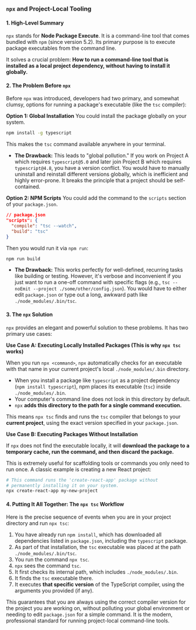 ### **`npx` and Project-Local Tooling**

#### **1. High-Level Summary**

`npx` stands for **Node Package Execute**. It is a command-line tool that comes bundled with `npm` (since version 5.2). Its primary purpose is to execute package executables from the command line.

It solves a crucial problem: **How to run a command-line tool that is installed as a local project dependency, without having to install it globally.**

#### **2. The Problem Before `npx`**

Before `npx` was introduced, developers had two primary, and somewhat clumsy, options for running a package's executable (like the `tsc` compiler):

**Option 1: Global Installation**
You could install the package globally on your system.

```bash
npm install -g typescript
```

This makes the `tsc` command available anywhere in your terminal.

*   **The Drawback:** This leads to "global pollution." If you work on Project A which requires `typescript@5.0` and later join Project B which requires `typescript@4.8`, you have a version conflict. You would have to manually uninstall and reinstall different versions globally, which is inefficient and highly error-prone. It breaks the principle that a project should be self-contained.

**Option 2: NPM Scripts**
You could add the command to the `scripts` section of your `package.json`.

```json
// package.json
"scripts": {
  "compile": "tsc --watch",
  "build": "tsc"
}
```

Then you would run it via `npm run`:

```bash
npm run build
```

*   **The Drawback:** This works perfectly for well-defined, recurring tasks like building or testing. However, it's verbose and inconvenient if you just want to run a one-off command with specific flags (e.g., `tsc --noEmit --project ./some/other/config.json`). You would have to either edit `package.json` or type out a long, awkward path like `./node_modules/.bin/tsc`.

#### **3. The `npx` Solution**

`npx` provides an elegant and powerful solution to these problems. It has two primary use cases:

**Use Case A: Executing Locally Installed Packages (This is why `npx tsc` works)**

When you run `npx <command>`, `npx` automatically checks for an executable with that name in your current project's local `./node_modules/.bin` directory.

*   When you install a package like `typescript` as a project dependency (`npm install typescript`), npm places its executable (`tsc`) inside `./node_modules/.bin`.
*   Your computer's command line does not look in this directory by default.
*   `npx` **adds this directory to the path for a single command execution.**

This means `npx tsc` finds and runs the `tsc` compiler that belongs to your **current project**, using the exact version specified in your `package.json`.

**Use Case B: Executing Packages Without Installation**

If `npx` does not find the executable locally, it will **download the package to a temporary cache, run the command, and then discard the package.**

This is extremely useful for scaffolding tools or commands you only need to run once. A classic example is creating a new React project:

```bash
# This command runs the 'create-react-app' package without
# permanently installing it on your system.
npx create-react-app my-new-project
```

#### **4. Putting It All Together: The `npx tsc` Workflow**

Here is the precise sequence of events when you are in your project directory and run `npx tsc`:

1.  You have already run `npm install`, which has downloaded all dependencies listed in `package.json`, including the `typescript` package.
2.  As part of that installation, the `tsc` executable was placed at the path `./node_modules/.bin/tsc`.
3.  You run the command `npx tsc`.
4.  `npx` sees the command `tsc`.
5.  It first checks its internal path, which includes `./node_modules/.bin`.
6.  It finds the `tsc` executable there.
7.  It executes **that specific version** of the TypeScript compiler, using the arguments you provided (if any).

This guarantees that you are always using the correct compiler version for the project you are working on, without polluting your global environment or needing to edit `package.json` for a simple command. It is the modern, professional standard for running project-local command-line tools.